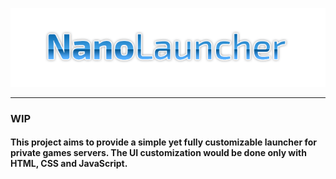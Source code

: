 <p align="center">
  <img src="logo.png" />
</p>
<hr />
<h3>WIP</h3>
<h4>This project aims to provide a simple yet fully customizable launcher for private games servers. The UI customization would be done only with HTML, CSS and JavaScript.</h4> 


